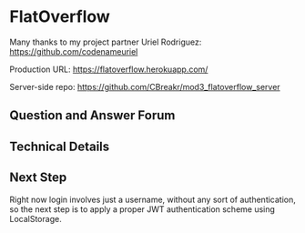 
# FlatOverflow

Many thanks to my project partner Uriel Rodriguez: https://github.com/codenameuriel

Production URL: https://flatoverflow.herokuapp.com/

Server-side repo: https://github.com/CBreakr/mod3_flatoverflow_server

## Question and Answer Forum

## Technical Details

## Next Step

Right now login involves just a username, without any sort of authentication, so the next step is to apply a proper JWT authentication scheme using LocalStorage.